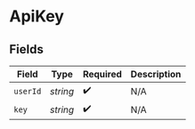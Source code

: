 # ApiKey


## Fields

| Field              | Type               | Required           | Description        |
| ------------------ | ------------------ | ------------------ | ------------------ |
| `userId`           | *string*           | :heavy_check_mark: | N/A                |
| `key`              | *string*           | :heavy_check_mark: | N/A                |